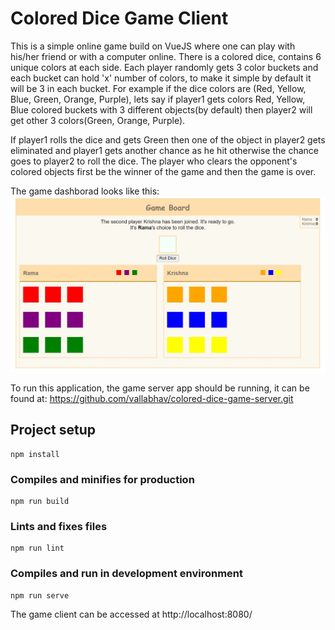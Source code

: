 # Colored Dice Game Client

This is a simple online game build on VueJS where one can play with his/her friend or with a computer online. There is a colored dice, contains 6 unique colors at each side.
Each player randomly gets 3 color buckets and each bucket can hold 'x' number of colors, to make it simple by default it will be 3 in each bucket. 
For example if the dice colors are (Red, Yellow, Blue, Green, Orange, Purple), lets say if player1 gets colors Red, Yellow, Blue colored buckets with 3 different objects(by default) then player2 will get other 3 colors(Green, Orange, Purple).

If player1 rolls the dice and gets Green then one of the object in player2 gets eliminated and player1 gets another chance as he hit otherwise the chance goes to player2 to roll the dice. The player who clears the opponent's colored objects first be the winner of the game and then the game is over.

The game dashborad looks like this: 
![Game Board](https://github.com/vallabhav/colored-dice-game-client/blob/master/blob/images/dashboard.JPG?raw=true)

To run this application, the game server app should be running, it can be found at:
https://github.com/vallabhav/colored-dice-game-server.git

## Project setup
```
npm install
```

### Compiles and minifies for production
```
npm run build
```

### Lints and fixes files
```
npm run lint
```

### Compiles and run in development environment
```
npm run serve
```

The game client can be accessed at  http://localhost:8080/







